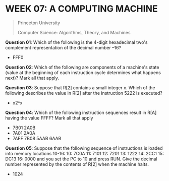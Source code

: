 # WEEK 07: A COMPUTING MACHINE

> Princeton University
>
> Computer Science: Algorithms, Theory, and Machines

**Question 01**: Which of the following is the 4-digit hexadecimal two's complement representation of the decimal number –16?

* FFF0

**Question 02**: Which of the following are components of a machine's state (value at the beginning of each instruction cycle determines what happens next)? Mark all that apply.

**Question 03**: Suppose that R[2] contains a small integer x. Which of the following describes the value in R[2] after the instruction 5222 is executed?

* x2^x

**Question 04**: Which of the following instruction sequences result in R[A] having the value FFFF? Mark all that apply

* 7B01 2A0B
* 7A01 2A0A
* 7AFF 7B08 5AAB 6AAB

**Question 05**: Suppose that the following sequence of instructions is loaded into memory locations 10-16: 10: 7C0A 11: 7101 12: 7201 13: 1222 14: 2CC1  15: DC13  16: 0000 and you set the PC to 10 and press RUN. Give the decimal number represented by the contents of R[2] when the machine halts.

* 1024
